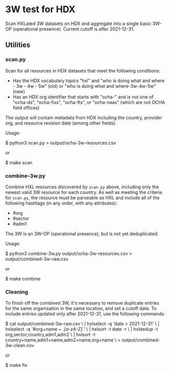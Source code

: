 3W test for HDX
===============

Scan HXLated 3W datasets on HDX and aggregate into a single basic 3W-OP (operational presence). Current cutoff is after 2021-12-31.

## Utilities

### scan.py

Scan for all resources in HDX datasets that meet the following conditions:

* Has the HDX vocabulary topics "hxl" and "who is doing what and where - 3w - 4w - 5w" (old) or "who is doing what and where-3w-4w-5w" (new)
* Has an HDX org identifier that starts with "ocha-" and is not one of "ocha-ds", "ocha-fiss", "ocha-fts", or "ocha-naas" (which are not OCHA field offices)

The output will contain metadata from HDX including the country, provider org, and resource revision date (among other fields).

Usage:

  $ python3 scan.py > output/ocha-3w-resources.csv
  
or

  $ make scan
  
### combine-3w.py

Combine HXL resources discovered by ``scan.py`` above, including only the newest valid 3W resource for each country. As well as meeting the criteria for ``scan.py``, the resource must be parseable as HXL and include all of the following hashtags (in any order, with any attributes):

* #org
* #sector
* #adm1

The 3W is an 3W-OP (operational presence), but is not yet deduplicated.

Usage:

  $ python3 combine-3w.py output/ocha-3w-resources.csv > output/combined-3w-raw.csv
  
or

  $ make combine
  
### Cleaning

To finish off the combined 3W, it's necessary to remove duplicate entries for the same organisation in the same location, and set a cutoff date. To include entries updated only after 2021-12-31, use the following commands:

  $ cat output/combined-3w-raw.csv \\
		| hxlselect -q 'date > 2021-12-31' \\
		| hxlselect -q '#org+name ~ .*[a-zA-Z].*' \\
		| hxlsort -t date -r \\
		| hxldedup -t org,sector,country,adm1,adm2 \\
		| hxlsort -t country+name,adm1+name,adm2+name,org+name \\
		> output/combined-3w-clean.csv
  
or

  $ make fix

